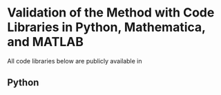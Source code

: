 # Validation of the Method with Code Libraries in Python, Mathematica, and MATLAB

All code libraries below are publicly available in 
## Python


